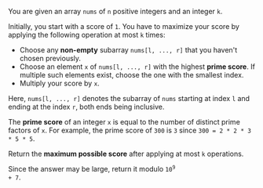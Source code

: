 You are given an array `nums` of `n` positive integers and an integer `k`.

Initially, you start with a score of `1`. You have to maximize your score by applying the following operation at most `k` times:

- Choose any **non-empty** subarray `nums[l, ..., r]` that you haven't chosen previously.
- Choose an element `x` of `nums[l, ..., r]` with the highest **prime score**. If multiple such elements exist, choose the one with the smallest index.
- Multiply your score by `x`.

Here, `nums[l, ..., r]` denotes the subarray of `nums` starting at index `l` and ending at the index `r`, both ends being inclusive.

The **prime score** of an integer `x` is equal to the number of distinct prime factors of `x`. For example, the prime score of `300` is `3` since `300 = 2 * 2 * 3 * 5 * 5`.

Return the **maximum possible score** after applying at most `k` operations.

Since the answer may be large, return it modulo <code>10<sup>9</sup> + 7</code>.